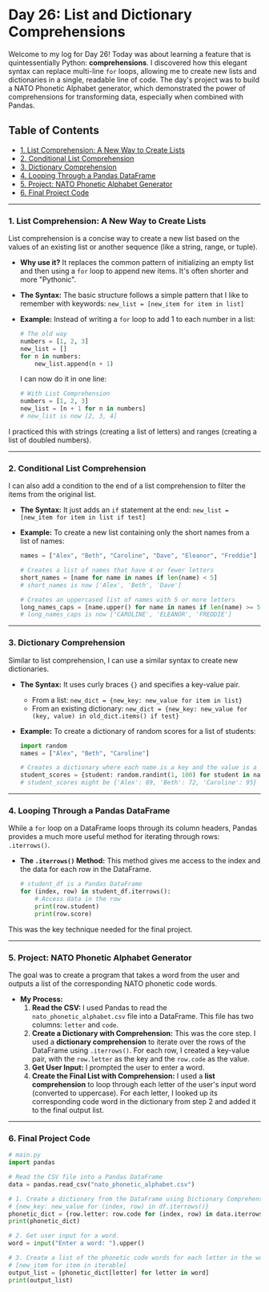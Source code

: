 # Day 26: List and Dictionary Comprehensions

Welcome to my log for Day 26! Today was about learning a feature that is quintessentially Python: **comprehensions**. I discovered how this elegant syntax can replace multi-line `for` loops, allowing me to create new lists and dictionaries in a single, readable line of code. The day's project was to build a NATO Phonetic Alphabet generator, which demonstrated the power of comprehensions for transforming data, especially when combined with Pandas.


## Table of Contents
- [1. List Comprehension: A New Way to Create Lists](#1-list-comprehension-a-new-way-to-create-lists)
- [2. Conditional List Comprehension](#2-conditional-list-comprehension)
- [3. Dictionary Comprehension](#3-dictionary-comprehension)
- [4. Looping Through a Pandas DataFrame](#4-looping-through-a-pandas-dataframe)
- [5. Project: NATO Phonetic Alphabet Generator](#5-project-nato-phonetic-alphabet-generator)
- [6. Final Project Code](#6-final-project-code)

---

### 1. List Comprehension: A New Way to Create Lists
List comprehension is a concise way to create a new list based on the values of an existing list or another sequence (like a string, range, or tuple).

-   **Why use it?** It replaces the common pattern of initializing an empty list and then using a `for` loop to append new items. It's often shorter and more "Pythonic".

-   **The Syntax:** The basic structure follows a simple pattern that I like to remember with keywords: `new_list = [new_item for item in list]`

-   **Example:** Instead of writing a `for` loop to add 1 to each number in a list:
    ```python
    # The old way
    numbers = [1, 2, 3]
    new_list = []
    for n in numbers:
        new_list.append(n + 1)
    ```
    I can now do it in one line:
    ```python
    # With List Comprehension
    numbers = [1, 2, 3]
    new_list = [n + 1 for n in numbers] 
    # new_list is now [2, 3, 4]
    ```

I practiced this with strings (creating a list of letters) and ranges (creating a list of doubled numbers).

---

### 2. Conditional List Comprehension
I can also add a condition to the end of a list comprehension to filter the items from the original list.

-   **The Syntax:** It just adds an `if` statement at the end: `new_list = [new_item for item in list if test]`

-   **Example:** To create a new list containing only the short names from a list of names:
    ```python
    names = ["Alex", "Beth", "Caroline", "Dave", "Eleanor", "Freddie"]
    
    # Creates a list of names that have 4 or fewer letters
    short_names = [name for name in names if len(name) < 5]
    # short_names is now ['Alex', 'Beth', 'Dave']
    
    # Creates an uppercased list of names with 5 or more letters
    long_names_caps = [name.upper() for name in names if len(name) >= 5]
    # long_names_caps is now ['CAROLINE', 'ELEANOR', 'FREDDIE']
    ```

---

### 3. Dictionary Comprehension
Similar to list comprehension, I can use a similar syntax to create new dictionaries.

-   **The Syntax:** It uses curly braces `{}` and specifies a key-value pair.
    -   From a list: `new_dict = {new_key: new_value for item in list}`
    -   From an existing dictionary: `new_dict = {new_key: new_value for (key, value) in old_dict.items() if test}`

-   **Example:** To create a dictionary of random scores for a list of students:
    ```python
    import random
    names = ["Alex", "Beth", "Caroline"]
    
    # Creates a dictionary where each name is a key and the value is a random score
    student_scores = {student: random.randint(1, 100) for student in names}
    # student_scores might be {'Alex': 89, 'Beth': 72, 'Caroline': 95}
    ```

---

### 4. Looping Through a Pandas DataFrame
While a `for` loop on a DataFrame loops through its column headers, Pandas provides a much more useful method for iterating through rows: `.iterrows()`.

-   **The `.iterrows()` Method:** This method gives me access to the index and the data for each row in the DataFrame.
    ```python
    # student_df is a Pandas DataFrame
    for (index, row) in student_df.iterrows():
        # Access data in the row
        print(row.student)
        print(row.score)
    ```
This was the key technique needed for the final project.

---

### 5. Project: NATO Phonetic Alphabet Generator
The goal was to create a program that takes a word from the user and outputs a list of the corresponding NATO phonetic code words.

-   **My Process:**
    1.  **Read the CSV:** I used Pandas to read the `nato_phonetic_alphabet.csv` file into a DataFrame. This file has two columns: `letter` and `code`.
    2.  **Create a Dictionary with Comprehension:** This was the core step. I used a **dictionary comprehension** to iterate over the rows of the DataFrame using `.iterrows()`. For each row, I created a key-value pair, with the `row.letter` as the key and the `row.code` as the value.
    3.  **Get User Input:** I prompted the user to enter a word.
    4.  **Create the Final List with Comprehension:** I used a **list comprehension** to loop through each letter of the user's input word (converted to uppercase). For each letter, I looked up its corresponding code word in the dictionary from step 2 and added it to the final output list.

---

### 6. Final Project Code

```python
# main.py
import pandas

# Read the CSV file into a Pandas DataFrame
data = pandas.read_csv("nato_phonetic_alphabet.csv")

# 1. Create a dictionary from the DataFrame using Dictionary Comprehension.
# {new_key: new_value for (index, row) in df.iterrows()}
phonetic_dict = {row.letter: row.code for (index, row) in data.iterrows()}
print(phonetic_dict)

# 2. Get user input for a word.
word = input("Enter a word: ").upper()

# 3. Create a list of the phonetic code words for each letter in the word using List Comprehension.
# [new_item for item in iterable]
output_list = [phonetic_dict[letter] for letter in word]
print(output_list)
```